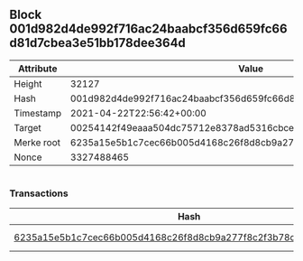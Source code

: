 ## Block 001d982d4de992f716ac24baabcf356d659fc66d81d7cbea3e51bb178dee364d

Attribute | Value
--- | ---
Height | 32127
Hash | 001d982d4de992f716ac24baabcf356d659fc66d81d7cbea3e51bb178dee364d
Timestamp | 2021-04-22T22:56:42+00:00
Target | 00254142f49eaaa504dc75712e8378ad5316cbcead634704b3734b6271167cc4
Merke root | 6235a15e5b1c7cec66b005d4168c26f8d8cb9a277f8c2f3b78dfd85e8673bf9c
Nonce | 3327488465

```

```

### Transactions

Hash | Amount
--- | ---
[6235a15e5b1c7cec66b005d4168c26f8d8cb9a277f8c2f3b78dfd85e8673bf9c](6235a15e5b1c7cec66b005d4168c26f8d8cb9a277f8c2f3b78dfd85e8673bf9c.md) | 10.00000000 SKEPTI 
